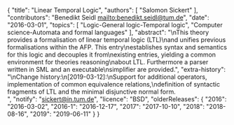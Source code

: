 {
    "title": "Linear Temporal Logic",
    "authors": [
        "Salomon Sickert"
    ],
    "contributors": "Benedikt Seidl <mailto:benedikt.seidl@tum.de>",
    "date": "2016-03-01",
    "topics": [
        "Logic-General logic-Temporal logic",
        "Computer science-Automata and formal languages"
    ],
    "abstract": "\nThis theory provides a formalisation of linear temporal logic (LTL)\nand unifies previous formalisations within the AFP. This entry\nestablishes syntax and semantics for this logic and decouples it from\nexisting entries, yielding a common environment for theories reasoning\nabout LTL. Furthermore a parser written in SML and an executable\nsimplifier are provided.",
    "extra-history": "\nChange history:\n[2019-03-12]:\nSupport for additional operators, implementation of common equivalence relations,\ndefinition of syntactic fragments of LTL and the minimal disjunctive normal form. <br>",
    "notify": "sickert@in.tum.de",
    "licence": "BSD",
    "olderReleases": {
        "2016": "2016-03-02",
        "2016-1": "2016-12-17",
        "2017": "2017-10-10",
        "2018": "2018-08-16",
        "2019": "2019-06-11"
    }
}